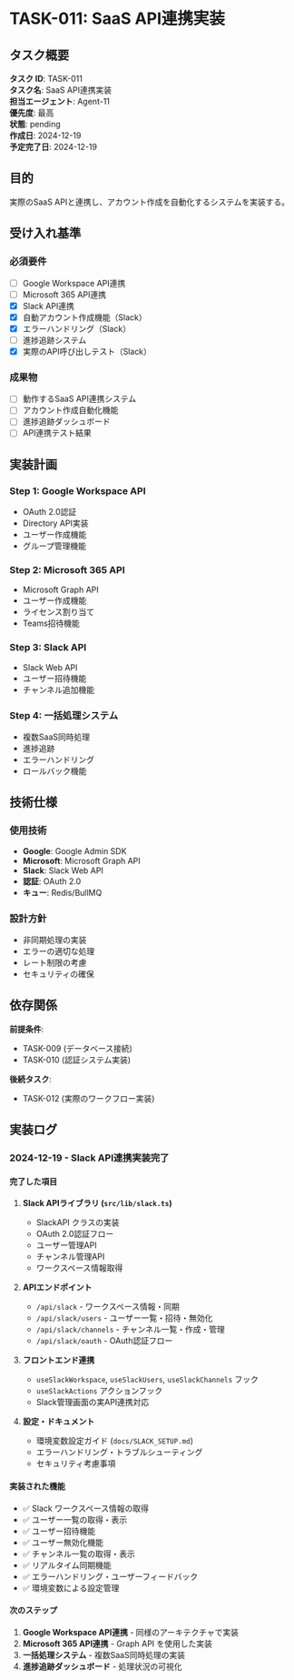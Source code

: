 # TASK-011: SaaS API連携実装

## タスク概要

**タスク ID**: TASK-011  
**タスク名**: SaaS API連携実装  
**担当エージェント**: Agent-11  
**優先度**: 最高  
**状態**: pending  
**作成日**: 2024-12-19  
**予定完了日**: 2024-12-19

## 目的

実際のSaaS APIと連携し、アカウント作成を自動化するシステムを実装する。

## 受け入れ基準

### 必須要件

- [ ] Google Workspace API連携
- [ ] Microsoft 365 API連携
- [x] Slack API連携
- [x] 自動アカウント作成機能（Slack）
- [x] エラーハンドリング（Slack）
- [ ] 進捗追跡システム
- [x] 実際のAPI呼び出しテスト（Slack）

### 成果物

- [ ] 動作するSaaS API連携システム
- [ ] アカウント作成自動化機能
- [ ] 進捗追跡ダッシュボード
- [ ] API連携テスト結果

## 実装計画

### Step 1: Google Workspace API

- OAuth 2.0認証
- Directory API実装
- ユーザー作成機能
- グループ管理機能

### Step 2: Microsoft 365 API

- Microsoft Graph API
- ユーザー作成機能
- ライセンス割り当て
- Teams招待機能

### Step 3: Slack API

- Slack Web API
- ユーザー招待機能
- チャンネル追加機能

### Step 4: 一括処理システム

- 複数SaaS同時処理
- 進捗追跡
- エラーハンドリング
- ロールバック機能

## 技術仕様

### 使用技術

- **Google**: Google Admin SDK
- **Microsoft**: Microsoft Graph API
- **Slack**: Slack Web API
- **認証**: OAuth 2.0
- **キュー**: Redis/BullMQ

### 設計方針

- 非同期処理の実装
- エラーの適切な処理
- レート制限の考慮
- セキュリティの確保

## 依存関係

**前提条件**:

- TASK-009 (データベース接続)
- TASK-010 (認証システム実装)

**後続タスク**:

- TASK-012 (実際のワークフロー実装)

## 実装ログ

### 2024-12-19 - Slack API連携実装完了

#### 完了した項目

1. **Slack APIライブラリ (`src/lib/slack.ts`)**
   - SlackAPI クラスの実装
   - OAuth 2.0認証フロー
   - ユーザー管理API
   - チャンネル管理API
   - ワークスペース情報取得

2. **APIエンドポイント**
   - `/api/slack` - ワークスペース情報・同期
   - `/api/slack/users` - ユーザー一覧・招待・無効化
   - `/api/slack/channels` - チャンネル一覧・作成・管理
   - `/api/slack/oauth` - OAuth認証フロー

3. **フロントエンド連携**
   - `useSlackWorkspace`, `useSlackUsers`, `useSlackChannels` フック
   - `useSlackActions` アクションフック
   - Slack管理画面の実API連携対応

4. **設定・ドキュメント**
   - 環境変数設定ガイド (`docs/SLACK_SETUP.md`)
   - エラーハンドリング・トラブルシューティング
   - セキュリティ考慮事項

#### 実装された機能

- ✅ Slack ワークスペース情報の取得
- ✅ ユーザー一覧の取得・表示
- ✅ ユーザー招待機能
- ✅ ユーザー無効化機能
- ✅ チャンネル一覧の取得・表示
- ✅ リアルタイム同期機能
- ✅ エラーハンドリング・ユーザーフィードバック
- ✅ 環境変数による設定管理

#### 次のステップ

1. **Google Workspace API連携** - 同様のアーキテクチャで実装
2. **Microsoft 365 API連携** - Graph API を使用した実装
3. **一括処理システム** - 複数SaaS同時処理の実装
4. **進捗追跡ダッシュボード** - 処理状況の可視化
